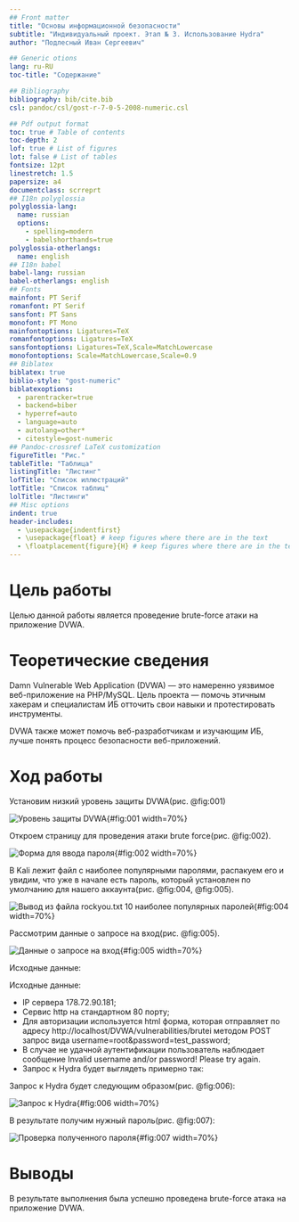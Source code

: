 ```yaml
---
## Front matter
title: "Основы информационной безопасности"
subtitle: "Индивидуальный проект. Этап № 3. Использование Hydra"
author: "Подлесный Иван Сергеевич"

## Generic otions
lang: ru-RU
toc-title: "Содержание"

## Bibliography
bibliography: bib/cite.bib
csl: pandoc/csl/gost-r-7-0-5-2008-numeric.csl

## Pdf output format
toc: true # Table of contents
toc-depth: 2
lof: true # List of figures
lot: false # List of tables
fontsize: 12pt
linestretch: 1.5
papersize: a4
documentclass: scrreprt
## I18n polyglossia
polyglossia-lang:
  name: russian
  options:
	- spelling=modern
	- babelshorthands=true
polyglossia-otherlangs:
  name: english
## I18n babel
babel-lang: russian
babel-otherlangs: english
## Fonts
mainfont: PT Serif
romanfont: PT Serif
sansfont: PT Sans
monofont: PT Mono
mainfontoptions: Ligatures=TeX
romanfontoptions: Ligatures=TeX
sansfontoptions: Ligatures=TeX,Scale=MatchLowercase
monofontoptions: Scale=MatchLowercase,Scale=0.9
## Biblatex
biblatex: true
biblio-style: "gost-numeric"
biblatexoptions:
  - parentracker=true
  - backend=biber
  - hyperref=auto
  - language=auto
  - autolang=other*
  - citestyle=gost-numeric
## Pandoc-crossref LaTeX customization
figureTitle: "Рис."
tableTitle: "Таблица"
listingTitle: "Листинг"
lofTitle: "Список иллюстраций"
lotTitle: "Список таблиц"
lolTitle: "Листинги"
## Misc options
indent: true
header-includes:
  - \usepackage{indentfirst}
  - \usepackage{float} # keep figures where there are in the text
  - \floatplacement{figure}{H} # keep figures where there are in the text
---
```


# Цель работы

Целью данной работы является проведение brute-force атаки на приложение DVWA.

# Теоретические сведения

Damn Vulnerable Web Application (DVWA) — это намеренно уязвимое веб-приложение на PHP/MySQL. Цель проекта — помочь этичным хакерам и специалистам ИБ отточить свои навыки и протестировать инструменты.

DVWA также может помочь веб-разработчикам и изучающим ИБ, лучше понять процесс безопасности веб-приложений.

# Ход работы

Установим низкий уровень защиты DVWA(рис. @fig:001)

![Уровень защиты DVWA](1.jpg){#fig:001 width=70%}

Откроем страницу для проведения атаки brute force(рис. @fig:002).

![Форма для ввода пароля](2.jpg){#fig:002 width=70%}

В Kali лежит файл с наиболее популярными паролями, распакуем его и увидим, что уже в начале есть пароль, который установлен по умолчанию для нашего аккаунта(рис. @fig:004, @fig:005).

![Вывод из файла rockyou.txt 10 наиболее популярных паролей](4.jpg){#fig:004 width=70%}

Рассмотрим данные о запросе на вход(рис. @fig:005).

![Данные о запросе на вход](5.jpg){#fig:005 width=70%}

Исходные данные:

Исходные данные:
- IP сервера 178.72.90.181;
- Сервис http на стандартном 80 порту;
- Для авторизации используется html форма, которая отправляет по адресу http://localhost/DVWA/vulnerabilities/brutei методом POST запрос вида username=root&password=test_password;
- В случае не удачной аутентификации пользователь наблюдает сообщение Invalid username and/or password! Please try again.
- Запрос к Hydra будет выглядеть примерно так:

Запрос к Hydra будет следующим образом(рис. @fig:006):

![Запрос к Hydra](6.jpg){#fig:006 width=70%}

В результате получим нужный пароль(рис. @fig:007):

![Проверка полученного пароля](7.jpg){#fig:007 width=70%}

# Выводы

В результате выполнения была успешно проведена brute-force атака на приложение DVWA.


